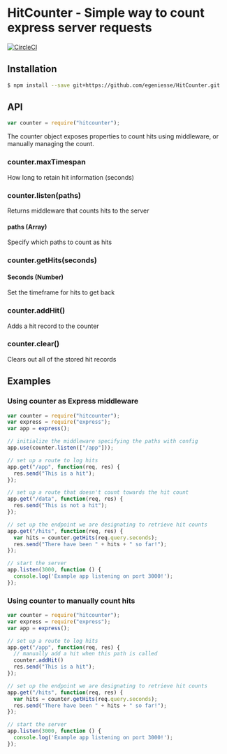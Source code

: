 # HitCounter - Simple way to count express server requests

[![CircleCI](https://circleci.com/gh/egeniesse/HitCount.svg?style=svg)](https://circleci.com/gh/egeniesse/HitCount)


## Installation

```bash
$ npm install --save git+https://github.com/egeniesse/HitCounter.git
```

## API

```js
var counter = require("hitcounter");
```
The counter object exposes properties to count hits using middleware, or manually managing the count.

### counter.maxTimespan
How long to retain hit information (seconds)

### counter.listen(paths)
Returns middleware that counts hits to the server
#### paths (Array)
Specify which paths to count as hits

### counter.getHits(seconds)
#### Seconds (Number)
Set the timeframe for hits to get back

### counter.addHit()
Adds a hit record to the counter

### counter.clear()
Clears out all of the stored hit records

## Examples

### Using counter as Express middleware

```js
var counter = require("hitcounter");
var express = require("express");
var app = express();

// initialize the middleware specifying the paths with config
app.use(counter.listen(["/app"]));

// set up a route to log hits
app.get("/app", function(req, res) {
  res.send("This is a hit");
});

// set up a route that doesn't count towards the hit count
app.get("/data", function(req, res) {
  res.send("This is not a hit");
});

// set up the endpoint we are designating to retrieve hit counts
app.get("/hits", function(req, res) {
  var hits = counter.getHits(req.query.seconds);
  res.send("There have been " + hits + " so far!");
});

// start the server
app.listen(3000, function () {
  console.log('Example app listening on port 3000!');
});
```

### Using counter to manually count hits

```js
var counter = require("hitcounter");
var express = require("express");
var app = express();

// set up a route to log hits
app.get("/app", function(req, res) {
  // manually add a hit when this path is called
  counter.addHit()
  res.send("This is a hit");
});

// set up the endpoint we are designating to retrieve hit counts
app.get("/hits", function(req, res) {
  var hits = counter.getHits(req.query.seconds);
  res.send("There have been " + hits + " so far!");
});

// start the server
app.listen(3000, function () {
  console.log('Example app listening on port 3000!');
});
```
